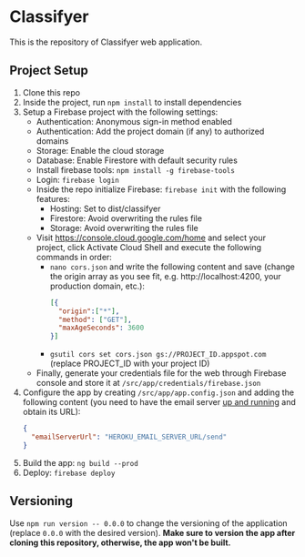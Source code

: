 # Classifyer

This is the repository of Classifyer web application.

## Project Setup

1. Clone this repo
2. Inside the project, run `npm install` to install dependencies
3. Setup a Firebase project with the following settings:
    - Authentication: Anonymous sign-in method enabled
    - Authentication: Add the project domain (if any) to authorized domains
    - Storage: Enable the cloud storage
    - Database: Enable Firestore with default security rules
    - Install firebase tools: `npm install -g firebase-tools`
    - Login: `firebase login`
    - Inside the repo initialize Firebase: `firebase init` with the following features:
      - Hosting: Set to dist/classifyer
      - Firestore: Avoid overwriting the rules file
      - Storage: Avoid overwriting the rules file
    - Visit <https://console.cloud.google.com/home> and select your project, click Activate Cloud Shell and execute the following commands in order:
      - `nano cors.json` and write the following content and save (change the origin array as you see fit, e.g. http://localhost:4200, your production domain, etc.):
        ```json
        [{
          "origin":["*"],
          "method": ["GET"],
          "maxAgeSeconds": 3600
        }]
        ```
      - `gsutil cors set cors.json gs://PROJECT_ID.appspot.com` (replace PROJECT_ID with your project ID)
    - Finally, generate your credentials file for the web through Firebase console and store it at `/src/app/credentials/firebase.json`
4. Configure the app by creating `/src/app/app.config.json` and adding the following content (you need to have the email server [up and running](https://github.com/classifyer/classifyer-email-server) and obtain its URL):
    ```json
    {
      "emailServerUrl": "HEROKU_EMAIL_SERVER_URL/send"
    }
    ```
5. Build the app: `ng build --prod`
6. Deploy: `firebase deploy`

## Versioning

Use `npm run version -- 0.0.0` to change the versioning of the application (replace `0.0.0` with the desired version). **Make sure to version the app after cloning this repository, otherwise, the app won't be built.**
